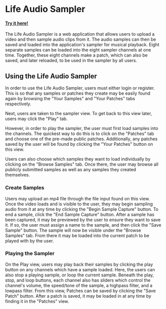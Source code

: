 # Life Audio Sampler
#### [Try it here!](https://samcphillips.com/lifeaudiosampler/)
The Life Audio Sampler is a web application that allows users to upload a video and then sample audio clips from it. The audio samples can then be saved and loaded into the application's sampler for musical playback. Eight separate samples can be loaded into the eight sampler channels at one time. Together, these eight channels make a patch, which can also be saved, and later reloaded, to be used in the sampler by all users.

## Using the Life Audio Sampler
In order to use the Life Audio Sampler, users must either login or register. This is so that any samples or patches they create may be easily found again by browsing the "Your Samples" and "Your Patches" tabs respectively.



Next, users are taken to the sampler view. To get back to this view later, users may click the "Play" tab.



However, in order to play the sampler, the user must first load samples into the channels. The quickest way to do this is to click on the "Patches" tab and choose one of the pre-made public patches. Additionally, any patches saved by the user will be found by clicking the "Your Patches" button on this view.



Users can also choose which samples they want to load individually by clicking on the "Browse Samples" tab. Once there, the user may browse all publicly submitted samples as well as any samples they created themselves.



### Create Samples

Users may upload an mp4 file through the file input found on this view. Once the video loads and is visible to the user, they may begin sampling audio from it at any time by clicking the "Begin Sample Capture" button. To end a sample, click the "End Sample Capture" button. 
After a sample has been captured, it may be previewed by the user to ensure they want to save it. If so, the user must assign a name to the sample, and then click the "Save Sample" button. The sample will now be visible under the "Browse Samples" tab. From there it may be loaded into the current patch to be played with by the user.





### Playing the Sampler

On the Play view, users may play back their samples by clicking the play button on any channels which have a sample loaded. Here, the users can also stop a playing sample, or loop the current sample. Beneath the play, stop, and loop buttons, each channel also has sliders which control the channel's volume, the speed/tone of the sample, a highpass filter, and a lowpass filter.
From this view, Patches can be saved by clicking the "Save Patch" button. After a patch is saved, it may be loaded in at any time by finding it in the "Patches" view.


